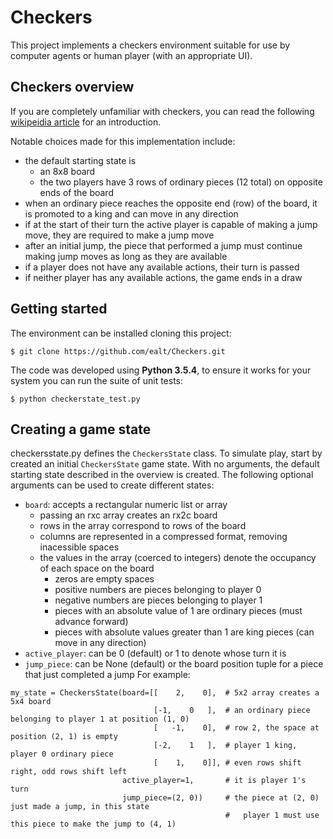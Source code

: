 # Checkers
This project implements a checkers environment suitable for use by computer agents or human player (with an appropriate UI).

## Checkers overview
If you are completely unfamiliar with checkers, you can read the following [wikipeidia article](https://en.wikipedia.org/wiki/Draughts) for an introduction.

Notable choices made for this implementation include:
* the default starting state is
  * an 8x8 board
  * the two players have 3 rows of ordinary pieces (12 total) on opposite ends of the board
* when an ordinary piece reaches the opposite end (row) of the board, it is promoted to a king and can move in any direction
* if at the start of their turn the active player is capable of making a jump move, they are required to make a jump move
* after an initial jump, the piece that performed a jump must continue making jump moves as long as they are available
* if a player does not have any available actions, their turn is passed
* if neither player has any available actions, the game ends in a draw

## Getting started
The environment can be installed cloning this project:
```
$ git clone https://github.com/ealt/Checkers.git
```
The code was developed using **Python 3.5.4**, to ensure it works for your system you can run the suite of unit tests:
```
$ python checkerstate_test.py
```

## Creating a game state
checkersstate.py defines the `CheckersState` class.
To simulate play, start by created an initial `CheckersState` game state. With no arguments, the default starting state described in the overview is created. The following optional arguments can be used to create different states:
* `board`: accepts a rectangular numeric list or array
  * passing an rxc array creates an rx2c board 
  * rows in the array correspond to rows of the board
  * columns are represented in a compressed format, removing inacessible spaces
  * the values in the array (coerced to integers) denote the occupancy of each space on the board
    * zeros are empty spaces
    * positive numbers are pieces belonging to player 0
    * negative numbers are pieces belonging to player 1
    * pieces with an absolute value of 1 are ordinary pieces (must advance forward)
    * pieces with absolute values greater than 1 are king pieces (can move in any direction)
* `active_player`: can be 0 (default) or 1 to denote whose turn it is
* `jump_piece`: can be None (default) or the board position tuple for a piece that just completed a jump
For example:
```
my_state = CheckersState(board=[[    2,    0],  # 5x2 array creates a 5x4 board
                                [-1,    0   ],  # an ordinary piece belonging to player 1 at position (1, 0)
                                [   -1,    0],  # row 2, the space at position (2, 1) is empty
                                [-2,    1   ],  # player 1 king, player 0 ordinary piece
                                [    1,    0]], # even rows shift right, odd rows shift left
                         active_player=1,       # it is player 1's turn
                         jump_piece=(2, 0))     # the piece at (2, 0) just made a jump, in this state
                                                #   player 1 must use this piece to make the jump to (4, 1)
```